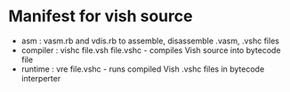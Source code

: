 # Manifest for vish source

- asm : vasm.rb and vdis.rb to assemble, disassemble .vasm, .vshc files
- compiler : vishc file.vsh file.vshc - compiles Vish source into bytecode file
- runtime : vre file.vshc - runs compiled Vish .vshc files in bytecode interperter

